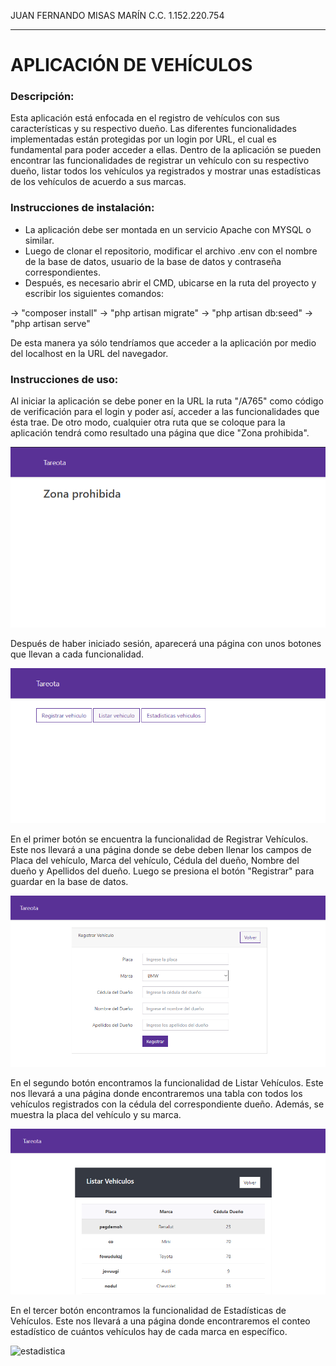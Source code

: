 
JUAN FERNANDO MISAS MARÍN
C.C. 1.152.220.754
_________________________________


# **APLICACIÓN DE VEHÍCULOS**

### **Descripción:**
Esta aplicación está enfocada en el registro de vehículos con sus características y su respectivo dueño. Las diferentes funcionalidades implementadas están protegidas por un login por URL, el cual es fundamental para poder acceder a ellas. Dentro de la aplicación se pueden encontrar las funcionalidades de registrar un vehículo con su respectivo dueño, listar todos los vehículos ya registrados y mostrar unas estadísticas de los vehículos de acuerdo a sus marcas.

### **Instrucciones de instalación:**
- La aplicación debe ser montada en un servicio Apache con MYSQL o similar. 
- Luego de clonar el repositorio, modificar el archivo .env con el nombre de la base de datos, usuario de la base de datos y contraseña correspondientes.
- Después, es necesario abrir el CMD, ubicarse en la ruta del proyecto y escribir los siguientes comandos:

-> "composer install"
-> "php artisan migrate"
-> "php artisan db:seed"
-> "php artisan serve"

De esta manera ya sólo tendríamos que acceder a la aplicación por medio del localhost en la URL del navegador.

### **Instrucciones de uso:**
Al iniciar la aplicación se debe poner en la URL la ruta "/A765" como código de verificación para el login y poder así, acceder a las funcionalidades que ésta trae. De otro modo, cualquier otra ruta que se coloque para la aplicación tendrá como resultado una página que dice "Zona prohibida".

<img src="/public/img/zona.PNG" alt="zona"
	title="Zona Prohibida"/>
  
Después de haber iniciado sesión, aparecerá una página con unos botones que llevan a cada funcionalidad. 

<img src="/public/img/enlaces.PNG" alt="enlaces"
	title="Enlaces"/>

En el primer botón se encuentra la funcionalidad de Registrar Vehículos. Este nos llevará a una página donde se debe deben llenar los campos de Placa del vehículo, Marca del vehículo, Cédula del dueño, Nombre del dueño y Apellidos del dueño. Luego se presiona el botón "Registrar" para guardar en la base de datos.

<img src="/public/img/registrar.PNG" alt="registrar"
	title="Registrar"/>

En el segundo botón encontramos la funcionalidad de Listar Vehículos. Este nos llevará a una página donde encontraremos una tabla con todos los vehículos registrados con la cédula del correspondiente dueño. Además, se muestra la placa del vehículo y su marca.

<img src="/public/img/listar.PNG" alt="listar"
	title="Listar"/>

En el tercer botón encontramos la funcionalidad de Estadísticas de Vehículos. Este nos llevará a una página donde encontraremos el conteo estadístico de cuántos vehículos hay de cada marca en específico.

<img src="/public/img/estadistica.PNG" alt="estadistica"
	title="Estadistica"/>
